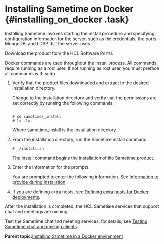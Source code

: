 # Installing Sametime on Docker {#installing_on_docker .task}

Installing Sametime involves starting the install procedure and specifying configuration information for the server, such as the credentials, the ports, MongoDB, and LDAP that the server uses.

Download the product from the HCL Software Portal.

Docker commands are used throughout the install process. All commands require running as a root user. If not running as root user, you must preface all commands with sudo.

1.  Verify that the product files downloaded and extract to the desired installation directory.

    Change to the installation directory and verify that the permissions are set correctly by running the following commands:

    ```
    
    # cd sametime\_install
    # ls -la
    ```

    Where sametime\_install is the installation directory.

2.  From the installation directory, run the Sametime install command.

    ```
    # ./install.sh
    ```

    The install command begins the installation of the Sametime product.

3.  Enter the information for the prompts.

    You are prompted to enter the following information. See [Information to provide during installation](installation_prompt_descriptions.md)

4.  If you are defining extra hosts, see [Defining extra hosts for Docker deployments](t_installing_docker_extrahosts.md).


After the installation is completed, the HCL Sametime services that support chat and meetings are running.

Test the Sametime chat and meeting services. for details, see [Testing Sametime chat and meeting clients](t_testing_sametime_chat.md).

**Parent topic:**[Installing Sametime in a Docker environment](installation_sametime_docker.md)

